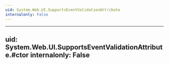 ```yaml
---
uid: System.Web.UI.SupportsEventValidationAttribute
internalonly: False
---
```


---
uid: System.Web.UI.SupportsEventValidationAttribute.#ctor
internalonly: False
---

